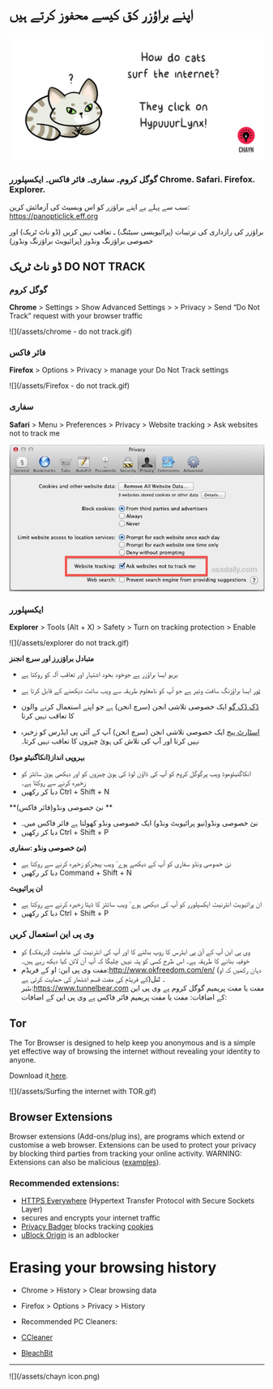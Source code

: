 # اپنے براؤزر کق کیسے محفوز کرتے ہیں

![](/assets/HypuuurLynx.gif)

### گوگل کروم۔ سفاری۔ فائر فاکس۔ ایکسپلورر Chrome. Safari. Firefox. Explorer.

سب سے پہلے یے اپنے براؤزر کو اس وبسیٹ کی آزمائش کرین: https://panopticlick.eff.org 

براؤزر کی رازداری کی ترتیبات (پرائیویسی سیٹنگ) ـ تعاقب نہیں کریں (ڈو ناٹ ٹریک) اور خصوصی براؤزنگ ونڈوز (پرائیویٹ براؤزنگ ونڈوز)

## ڈو ناٹ ٹریک DO NOT TRACK
### گوگل کروم

**Chrome** &gt; Settings &gt; Show Advanced Settings &gt; &gt; Privacy &gt; Send “Do Not Track” request with your browser traffic

![](/assets/chrome - do not track.gif)


### فائر فاکس

**Firefox** &gt; Options &gt; Privacy &gt; manage your Do Not Track settings


![](/assets/Firefox - do not track.gif)

### سفاری
**Safari** &gt; Menu &gt; Preferences &gt; Privacy &gt; Website tracking &gt; Ask websites not to track me


![](/assets/do-not-track-safari.jpg)

### ایکسپلورر
**Explorer** &gt; Tools \(Alt + X\) &gt; Safety &gt; Turn on tracking protection &gt; Enable


![](/assets/explorer do not track.gif)


**متبادل براؤزرز اور سرچ انجنز**

* [بریو](/www.brave.com) ایسا براؤزر ہے جوخود بخود اشتہار اور تعاقب آلہ کو روکتا ہے

* [ٹور](https://www.torproject.org) ایسا براؤزنگ سافٹ وئیر ہے جو آپ کو نامعلوم طریقہ سے ویب سائٹ  دیکھنے کے قابل کرتا ہے

* [ڈک ڈک گو](https://duckduckgo.com/about) ایک خصوصی تلاشی انجن (سرچ انجن) ہے جو اپنے استعمال کرنے والون کا تعاقب نہیں کرتا

* [اسٹارٹ پیج](https://www.startpage.com) ایک خصوصی تلاشی انجن (سرچ انجن) آپ کے آئی پی ایڈرس کو زخیرہ نہیں کرتا اور آپ کی تلاش کی ہوئ چیزوں کا تعاقب نہیں کرتا۔


**بہروپی انداز(انکاگنیٹو موڈ)**

* انکاگنیٹوموڈ ویب پرگوگل کروم کو آپ کی ڈاؤن لوڈ کی ہوئ چیزوں کو اور دیکھی ہوئ سائٹز کو زخیرہ کرنے سے روکتا ہے۔
* دبا کر رکھیں  Ctrl + Shift + N

**نئ خصوصی ونڈو(فائر فاکس) **

* نئ خصوصی ونڈو(نیو پرائیویٹ ونڈو) ایک خصوصی ونڈو کھولتا ہے فائر فاکس میں۔
* دبا کر رکھیں  Ctrl + Shift + P


**نئ خصوصی ونڈو :سفاری)**

* نئ خصوصی ونڈو سفاری کو آپ کے دیکھے ہوےٴ ویب پیجزکو زخیرہ کرنے سے روکتا ہے
* دبا کر رکھیں  Command + Shift + N


**ان پرائیویٹ**

* ان پرائیویٹ انٹرنیٹ ایکسپلورر کو آپ کی دیکھی ہوےٴ ویب سائٹز کا ڈیٹا زخیرہ کرنے سے روکتا ہے
* دبا کر رکھیں Ctrl + Shift + P


### وی پی این استعمال کریں
* وی پی این آپ کے آئ پی ایڈرس کا روپ بدلنے کا اور آپ کی انٹرنیٹ کی عاملیت (ٹریفک) کو خوفیہ بنانے کا طریقہ ہے۔ اس طرح کسی کو پتہ نیہں چلیگا کہ آپ آن لائن کیا دیکھ رہے ہیں۔ 
* مفت وی پی این: او کے فریڈم:http://www.okfreedom.com/en/ (دہان رکھیں کہ او کے فریڈم کی مفت قسم اشتھار کی حمایت کرتی ہے)۔ ٹنل بئیر:https://www.tunnelbear.com مفت یا مفت پریمیم گوگل کروم پے وی پی این کے اضافات: مفت یا مفت پریمیم فائر فاکس پے وی پی این کے اضافات:



## **Tor**

The Tor Browser is designed to help keep you anonymous and is a simple yet effective way of browsing the internet without revealing your identity to anyone.

Download it[ here](https://www.google.com/url?q=https://www.torproject.org/projects/torbrowser.html.en.&sa=D&ust=1478912695309000&usg=AFQjCNHi66hbopa6PKcH0qPppM-pcYeBiw).

![](/assets/Surfing the internet with TOR.gif)

 ## Browser Extensions

Browser extensions \(Add-ons\/plug ins\), are programs which extend or customise a web browser. Extensions can be used to protect your privacy by blocking third parties from tracking your online activity. WARNING: Extensions can also be malicious \([examples](https://www.google.com/url?q=http://www.makeuseof.com/tag/x-malicious-browser-extensions-help-hackers-target-victims/&sa=D&ust=1478912695311000&usg=AFQjCNFb-tTnXWk7R_a3k-2yK0NOUcTuBg)\).

### Recommended extensions:

* [HTTPS Everywhere](https://www.google.com/url?q=https://www.eff.org/https-everywhere&sa=D&ust=1478912695312000&usg=AFQjCNEBvYCAfkFF8TJ1eRyHbiH69J2OFw) \(Hypertext Transfer Protocol with Secure Sockets Layer\)
* secures and encrypts your internet traffic
* [Privacy Badger](https://www.google.com/url?q=https://www.eff.org/privacybadger&sa=D&ust=1478912695313000&usg=AFQjCNHNcMDqQbrzK_GX-cQYVUy8pTlayw) blocks tracking [cookies](https://www.google.com/url?q=https://en.wikipedia.org/wiki/HTTP_cookie&sa=D&ust=1478912695313000&usg=AFQjCNH4OGzxCGUGlINzUNYhUFSYSylzLA)
* [uBlock Origin](https://www.google.com/url?q=https://www.ublock.org/&sa=D&ust=1478912695314000&usg=AFQjCNGJa0xJXHwX03kI2KCd3aZ1nc58KA) is an adblocker

# Erasing your browsing history

* Chrome &gt; History &gt; Clear browsing data
* Firefox &gt; Options &gt; Privacy &gt; History
* Recommended PC Cleaners:

* [CCleaner](https://www.google.com/url?q=http://www.piriform.com/ccleaner&sa=D&ust=1478912695317000&usg=AFQjCNHmtswm2AwMsRtywjxd7unIPKSXSg)

* [BleachBit](https://www.google.com/url?q=http://www.bleachbit.org/&sa=D&ust=1478912695318000&usg=AFQjCNEjz3m2EuO6O2lPl4Vo_KAe6CHsjQ)

---
![](/assets/chayn icon.png)




